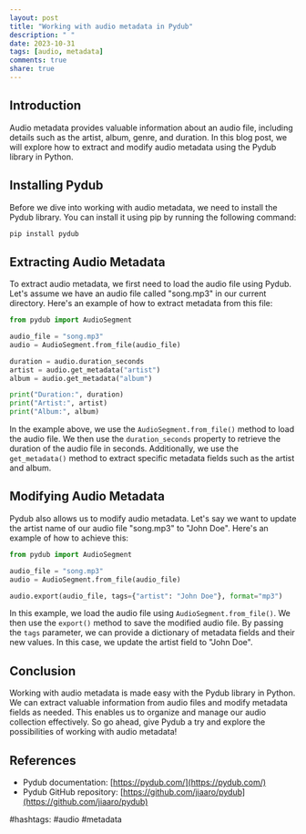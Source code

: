 ```yaml
---
layout: post
title: "Working with audio metadata in Pydub"
description: " "
date: 2023-10-31
tags: [audio, metadata]
comments: true
share: true
---
```


## Introduction

Audio metadata provides valuable information about an audio file, including details such as the artist, album, genre, and duration. In this blog post, we will explore how to extract and modify audio metadata using the Pydub library in Python.

## Installing Pydub

Before we dive into working with audio metadata, we need to install the Pydub library. You can install it using pip by running the following command:

```python
pip install pydub
```

## Extracting Audio Metadata

To extract audio metadata, we first need to load the audio file using Pydub. Let's assume we have an audio file called "song.mp3" in our current directory. Here's an example of how to extract metadata from this file:

```python
from pydub import AudioSegment

audio_file = "song.mp3"
audio = AudioSegment.from_file(audio_file)

duration = audio.duration_seconds
artist = audio.get_metadata("artist")
album = audio.get_metadata("album")

print("Duration:", duration)
print("Artist:", artist)
print("Album:", album)
```

In the example above, we use the `AudioSegment.from_file()` method to load the audio file. We then use the `duration_seconds` property to retrieve the duration of the audio file in seconds. Additionally, we use the `get_metadata()` method to extract specific metadata fields such as the artist and album.

## Modifying Audio Metadata

Pydub also allows us to modify audio metadata. Let's say we want to update the artist name of our audio file "song.mp3" to "John Doe". Here's an example of how to achieve this:

```python
from pydub import AudioSegment

audio_file = "song.mp3"
audio = AudioSegment.from_file(audio_file)

audio.export(audio_file, tags={"artist": "John Doe"}, format="mp3")
```

In this example, we load the audio file using `AudioSegment.from_file()`. We then use the `export()` method to save the modified audio file. By passing the `tags` parameter, we can provide a dictionary of metadata fields and their new values. In this case, we update the artist field to "John Doe".

## Conclusion

Working with audio metadata is made easy with the Pydub library in Python. We can extract valuable information from audio files and modify metadata fields as needed. This enables us to organize and manage our audio collection effectively. So go ahead, give Pydub a try and explore the possibilities of working with audio metadata!

## References
- Pydub documentation: [https://pydub.com/](https://pydub.com/)
- Pydub GitHub repository: [https://github.com/jiaaro/pydub](https://github.com/jiaaro/pydub)

#hashtags: #audio #metadata
